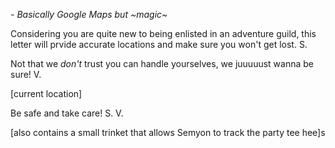 *- Basically Google Maps but ~magic~*

Considering you are quite new to being enlisted in an adventure guild, this letter will prvide accurate locations and make sure you won't get lost. S.

Not that we *don't* trust you can handle yourselves, we juuuuust wanna be sure! V.

[current location]

Be safe and take care! S. V.

[also contains a small trinket that allows Semyon to track the party tee hee]s